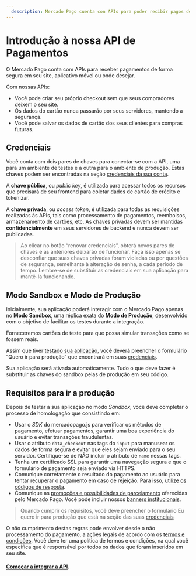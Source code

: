```yaml
---
  description: Mercado Pago cuenta con APIs para poder recibir pagos de forma segura en tu sitio web, aplicación móvil, o donde desees, manteniendo la experiencia de compra.
---
```


# Introdução à nossa API de Pagamentos

O Mercado Pago conta com APIs para receber pagamentos de forma segura em seu site, aplicativo móvel ou onde desejar.

Com nossas APIs:

* Você pode criar seu próprio checkout sem que seus compradores deixem o seu site.
* Os dados do cartão nunca passarão por seus servidores, mantendo a segurança.
* Você pode salvar os dados de cartão dos seus clientes para compras futuras.

## Credenciais

Você conta com dois pares de chaves para conectar-se com a API, uma para um ambiente de testes e a outra para o ambiente de produção. Estas chaves podem ser encontradas na seção [credenciais da sua conta]([FAKER][CREDENTIALS][URL]).

A **chave pública**, ou *public key*, é utilizada para acessar todos os recursos que precisará de seu frontend para coletar dados de cartão de crédito e tokenizar.

A **chave privada**, ou *access token*, é utilizada para todas as requisições realizadas às APIs, tais como processamento de pagamentos, reembolsos, armazenamento de cartões, etc. As chaves privadas devem ser mantidas **confidencialmente** em seus servidores de backend e nunca devem ser publicadas.

> Ao clicar no botão “renovar credenciais”, obterá novos pares de chaves e as anteriores deixarão de funcionar. Faça isso apenas se desconfiar que suas chaves privadas foram violadas ou por questões de segurança, semelhante à alteração de senha, a cada período de tempo. Lembre-se de substituir as credenciais em sua aplicação para mantê-la funcionando.

## Modo Sandbox e Modo de Produção

Inicialmente, sua aplicação poderá interagir com o Mercado Pago apenas no **Modo Sandbox**, uma réplica exata do **Modo de Produção**, desenvolvido com o objetivo de facilitar os testes durante a integração.

Forneceremos cartões de teste para que possa simular transações como se fossem reais.

Assim que tiver [testado sua aplicação](https://www.mercadopago.com.br/developers/pt/guides/payments/api/testing), você deverá preencher o formulário “Quero ir para produção” que encontrará em suas [credenciais]([FAKER][CREDENTIALS][URL]).

Sua aplicação será ativada automaticamente. Tudo o que deve fazer é substituir as chaves do sandbox pelas de produção em seu código.

## Requisitos para ir a produção

Depois de testar a sua aplicação no modo _Sandbox_, você deve completar o processo de homologação que consistindo em:

* Usar o _SDK_ do mercadopago.js para verificar os métodos de pagamento, efetuar pagamentos, garantir uma boa experiência do usuário e evitar transações fraudulentas.
* Usar o atributo `data_checkout` nas tags do `input` para manusear os dados de forma segura e evitar que eles sejam enviado para o seu servidor. Certifique-se de NÃO incluir o atributo de `name` nessas tags.
* Tenha um certificado SSL para garantir uma navegação segura e que o formulário de pagamento seja enviado via HTTPS.
* Comunique corretamente o resultado do pagamento ao usuário para tentar recuperar o pagamento em caso de rejeição. Para isso, [utilize os códigos de resposta](https://www.mercadopago.com.br/developers/pt/guides/payments/api/handling-responses).
* Comunique as [promoções e possibilidades de parcelamento](https://www.mercadopago.com.br/promocoes/) oferecidas pelo Mercado Pago. Você pode incluir nossos [banners institucionais](https://www.mercadopago.com.ar/developers/pt/guides/banners/introduction/).

> Quando cumprir os requisitos, você deve preencher o formulário Eu quero ir para produção que está na seção das suas [credenciais]([FAKER][CREDENTIALS][URL])

O não cumprimento destas regras pode envolver desde o não processamento do pagamento, a ações legais de acordo com os [termos e condições](https://www.mercadopago.com.br/ajuda/termos-e-condicoes_300). Você deve ter uma política de termos e condições, na qual você especifica que é responsável por todos os dados que foram inseridos em seu site.

#### [Começar a integrar a API](https://www.mercadopago.com.br/developers/pt/guides/payments/api/receiving-payment-by-card).
